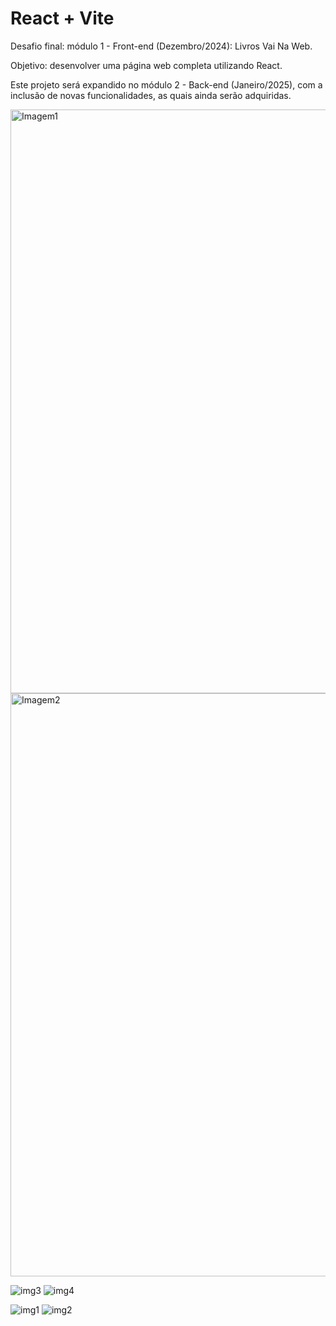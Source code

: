 # React + Vite

Desafio final: módulo 1 - Front-end (Dezembro/2024): Livros Vai Na Web.

Objetivo: desenvolver uma página web completa utilizando React.

Este projeto será expandido no módulo 2 - Back-end (Janeiro/2025), com a inclusão de novas funcionalidades, as quais ainda serão adquiridas.


<img width="934" alt="Imagem1" src="https://github.com/user-attachments/assets/c1282518-53af-4976-b139-7d72af1a0dee">
<img width="933" alt="Imagem2" src="https://github.com/user-attachments/assets/3868b073-32fa-4aa0-b167-171694cdeebd">




![img3](https://github.com/user-attachments/assets/07930a44-de73-4541-932a-c6aba8cc9410)
![img4](https://github.com/user-attachments/assets/b416b23e-25a7-4c26-b533-f9672606f4b3)

![img1](https://github.com/user-attachments/assets/bc872b9d-0067-415b-b04d-1a3f26d19547)
![img2](https://github.com/user-attachments/assets/15270ffb-e4d8-4dd7-8026-55f65178e4c4)















